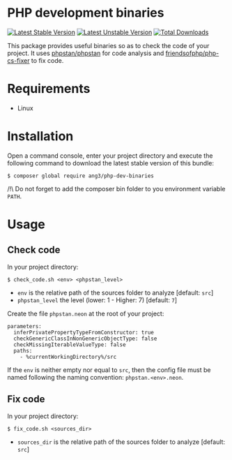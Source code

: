 PHP development binaries
========================

[![Latest Stable Version](https://poser.pugx.org/ang3/php-dev-binaries/v/stable)](https://packagist.org/packages/ang3/php-dev-binaries) [![Latest Unstable Version](https://poser.pugx.org/ang3/php-dev-binaries/v/unstable)](https://packagist.org/packages/ang3/php-dev-binaries) [![Total Downloads](https://poser.pugx.org/ang3/php-dev-binaries/downloads)](https://packagist.org/packages/ang3/php-dev-binaries)

This package provides useful binaries so as to check the code of your project. It uses [phpstan/phpstan](https://github.com/phpstan/phpstan) for code analysis and [friendsofphp/php-cs-fixer](https://github.com/FriendsOfPHP/PHP-CS-Fixer) to fix code.

Requirements
============

- Linux

Installation
============

Open a command console, enter your project directory and execute the
following command to download the latest stable version of this bundle:

```console
$ composer global require ang3/php-dev-binaries
```

/!\ Do not forget to add the composer bin folder to you environment variable ```PATH```.

Usage
=====

## Check code

In your project directory:

```shell
$ check_code.sh <env> <phpstan_level>
```

- ```env``` is the relative path of the sources folder to analyze [default: ```src```]
- ```phpstan_level``` the level (lower: 1 - Higher: 7) [default: ```7```]

Create the file ```phpstan.neon``` at the root of your project:

```neon
parameters:
  inferPrivatePropertyTypeFromConstructor: true
  checkGenericClassInNonGenericObjectType: false
  checkMissingIterableValueType: false
  paths:
    - %currentWorkingDirectory%/src
```

If the ```env``` is neither empty nor equal to ```src```, 
then the config file must be named following the naming convention: ```phpstan.<env>.neon```.

## Fix code

In your project directory:

```shell
$ fix_code.sh <sources_dir>
```

- ```sources_dir``` is the relative path of the sources folder to analyze [default: ```src```]